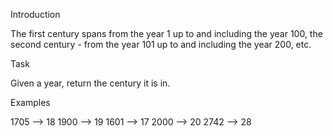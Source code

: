 Introduction

The first century spans from the year 1 up to and including the year 100, the second century - from the year 101 up to and including the year 200, etc.

Task

Given a year, return the century it is in.

Examples

1705 --> 18
1900 --> 19
1601 --> 17
2000 --> 20
2742 --> 28